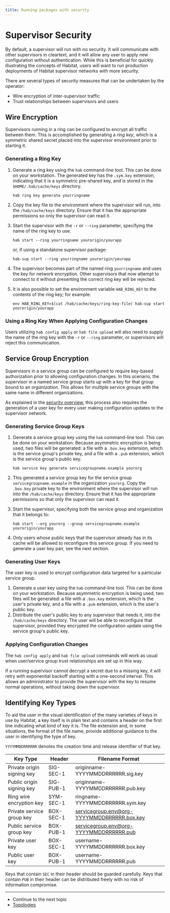```yaml
---
title: Running packages with security
---
```


# Supervisor Security

By default, a supervisor will run with no security. It will communicate with other supervisors in cleartext, and it will allow any user to apply new configuration without authentication. While this is beneficial for quickly illustrating the concepts of Habitat, users will want to run production deployments of Habitat supervisor networks with more security.

There are several types of security measures that can be undertaken by the operator:

* Wire encryption of inter-supervisor traffic
* Trust relationships between supervisors and users

## Wire Encryption

Supervisors running in a ring can be configured to encrypt all traffic between them. This is accomplished by generating a _ring key_, which is a symmetric shared secret placed into the supervisor environment prior to starting it.

### Generating a Ring Key

1. Generate a ring key using the `hab` command-line tool. This can be done on your workstation. The generated key has the `.sym.key` extension, indicating that it is a symmetric pre-shared key, and is stored in the `$HOME/.hab/cache/keys` directory.

       hab ring key generate yourringname

2. Copy the key file to the environment where the supervisor will run, into the `/hab/cache/keys` directory. Ensure that it has the appropriate permissions so only the supervisor can read it.
3. Start the supervisor with the `-r` or `--ring` parameter, specifying the name of the ring key to use.

       hab start --ring yourringname yourorigin/yourapp

    or, if using a standalone supervisor package:

       hab-sup start --ring yourringname yourorigin/yourapp

4. The supervisor becomes part of the named ring `yourringname` and uses the key for network encryption. Other supervisors that now attempt to connect to it without presenting the correct ring key will be rejected.
5. It is also possible to set the environment variable `HAB_RING_KEY` to the contents of the ring key; for example:

       env HAB_RING_KEY=$(cat /hab/cache/keys/ring-key-file) hab-sup start yourorigin/yourapp

### Using a Ring Key When Applying Configuration Changes

Users utilizing `hab config apply` or `hab file upload` will also need to supply the name of the ring key with the `-r` or `--ring` parameter, or supervisors will reject this communication.

## Service Group Encryption

Supervisors in a service group can be configured to require key-based authorization prior to allowing configuration changes. In this scenario, the supervisor in a named service group starts up with a key for that group bound to an _organization_. This allows for multiple service groups with the same name in different organizations.

As explained in the [security overview](/docs/internals-crypto), this process also requires the generation of a user key for every user making configuration updates to the supervisor network.

### Generating Service Group Keys

1. Generate a service group key using the `hab` command-line tool. This can be done on your workstation. Because asymmetric encryption is being used, two files will be generated: a file with a `.box.key` extension, which is the service group's private key, and a file with a `.pub` extension, which is the service group's public key.

       hab service key generate servicegroupname.example yourorg

2. This generated a service group key for the service group `servicegroupname.example` in the organization `yourorg`. Copy the `.box.key` private key to the environment where the supervisor will run into the `/hab/cache/keys` directory. Ensure that it has the appropriate permissions so that only the supervisor can read it.
3. Start the supervisor, specifying both the service group and organization that it belongs to:

       hab start --org yourorg --group servicegroupname.example yourorigin/yourapp

4. Only users whose public keys that the supervisor already has in its cache will be allowed to reconfigure this service group. If you need to generate a user key pair, see the next section.

### Generating User Keys

The user key is used to encrypt configuration data targeted for a particular service group.

1. Generate a user key using the `hab` command-line tool. This can be done on your workstation. Because asymmetric encryption is being used, two files will be generated: a file with a `.box.key` extension, which is the user's private key, and a file with a `.pub` extension, which is the user's public key.
2. Distribute the user's public key to any supervisor that needs it, into the `/hab/cache/keys` directory. The user will be able to reconfigure that supervisor, provided they encrypted the configuration update using the service group's public key.

### Applying Configuration Changes

The `hab config apply` and `hab file upload` commands will work as usual when user/service group trust relationships are set up in this way.

If a running supervisor cannot decrypt a secret due to a missing key, it will retry with exponential backoff starting with a one-second interval. This allows an administrator to provide the supervisor with the key to resume normal operations, without taking down the supervisor.

## Identifying Key Types

To aid the user in the visual identification of the many varieties of keys in use by Habitat, a key itself is in plain text and contains a header on the first line indicating what kind of key it is. The file extension and, in some situations, the format of the file name, provide additional guidance to the user in identifying the type of key.

`YYYYMMDDRRRRRR` denotes the creation time and release identifier of that key.

| Key Type | Header | Filename Format |
|---|---|---|
| Private origin signing key | SIG-SEC-1 | originname-YYYYMMDDRRRRRR.sig.key |
| Public origin signing key | SIG-PUB-1 | originname-YYYYMMDDRRRRRR.pub.key |
| Ring wire encryption key | SYM-SEC-1 | ringname-YYYYMMDDRRRRRR.sym.key |
| Private service group key | BOX-SEC-1 | servicegroup.env@org-YYYYMMDDRRRRRR.box.key |
| Public service group key | BOX-PUB-1 | servicegroup.env@org-YYYYMMDDRRRRRR.pub |
| Private user key | BOX-SEC-1 | username-YYYYMMDDRRRRRR.box.key |
| Public user key | BOX-PUB-1 | username-YYYYMMDDRRRRRR.pub |

Keys that contain `SEC` in their header should be guarded carefully. Keys that contain `PUB` in their header can be distributed freely with no risk of information compromise.

<hr>
<ul class="main-content--link-nav">
  <li>Continue to the next topic</li>
  <li><a href="/docs/run-packages-topologies">Topologies</a></li>
</ul>
